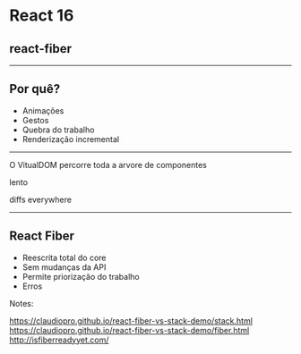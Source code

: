 # React 16 
## react-fiber

------

## Por quê?

* Animações<!-- .element class="fragment" -->
* Gestos<!-- .element class="fragment" -->
* Quebra do trabalho<!-- .element class="fragment" -->
* Renderização incremental<!-- .element class="fragment" -->

------

O VitualDOM percorre toda a arvore de componentes

lento<!-- .element class="fragment" -->

diffs everywhere<!-- .element class="fragment" -->

------

## React Fiber

* Reescrita total do core
* Sem mudanças da API
* Permite priorização do trabalho
* Erros

Notes:

https://claudiopro.github.io/react-fiber-vs-stack-demo/stack.html
https://claudiopro.github.io/react-fiber-vs-stack-demo/fiber.html
http://isfiberreadyyet.com/



